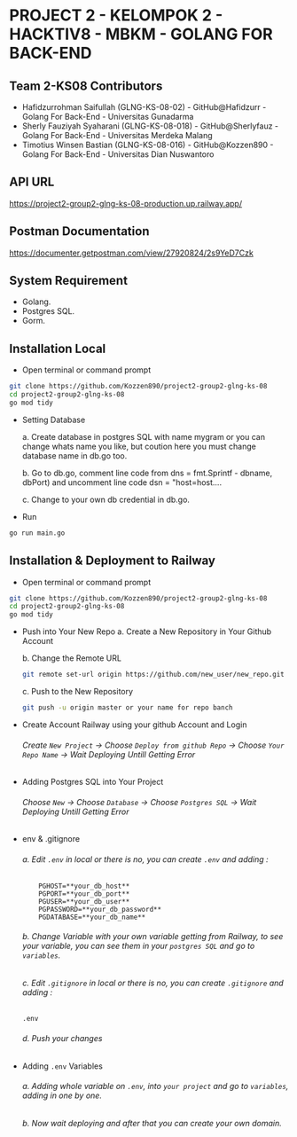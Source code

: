 # PROJECT 2 - KELOMPOK 2 - HACKTIV8 - MBKM - GOLANG FOR BACK-END




## Team 2-KS08 Contributors

- Hafidzurrohman Saifullah (GLNG-KS-08-02) - GitHub@Hafidzurr - Golang For Back-End - Universitas Gunadarma
- Sherly Fauziyah Syaharani (GLNG-KS-08-018) - GitHub@Sherlyfauz - Golang For Back-End - Universitas Merdeka Malang
- Timotius Winsen Bastian (GLNG-KS-08-016) - GitHub@Kozzen890 - Golang For Back-End - Universitas Dian Nuswantoro


## API URL 

https://project2-group2-glng-ks-08-production.up.railway.app/

## Postman Documentation
https://documenter.getpostman.com/view/27920824/2s9YeD7Czk

## System Requirement
- Golang.
- Postgres SQL.
- Gorm.
## Installation Local

-  Open terminal or command prompt

```bash
git clone https://github.com/Kozzen890/project2-group2-glng-ks-08
cd project2-group2-glng-ks-08
go mod tidy
```

- Setting Database

    a. Create database in postgres SQL with name mygram or you can change whats name you like, but coution here you must change database name in db.go too.

    b. Go to db.go, comment line code from dns = fmt.Sprintf - dbname, dbPort) and uncomment line code dsn = "host=host....

    c. Change to your own db credential in db.go.



- Run
```bash
go run main.go
```

## Installation & Deployment to Railway

-  Open terminal or command prompt
```bash
git clone https://github.com/Kozzen890/project2-group2-glng-ks-08
cd project2-group2-glng-ks-08
go mod tidy
```

-  Push into Your New Repo
    a. Create a New Repository in Your Github Account

    b. Change the Remote URL
    ```bash
    git remote set-url origin https://github.com/new_user/new_repo.git
    ```

    c. Push to the New Repository
    ```bash
    git push -u origin master or your name for repo banch
    ```

- Create Account Railway using your github Account and Login

    ###### Create `New Project` -> Choose `Deploy from github Repo` -> Choose `Your Repo Name` -> Wait Deploying Untill Getting Error

- Adding Postgres SQL into Your Project
    ###### Choose `New` -> Choose `Database` -> Choose `Postgres SQL` -> Wait Deploying Untill Getting Error


- env & .gitignore
    ###### a. Edit `.env` in local or there is no, you can create `.env` and adding : 

    ```
        PGHOST=**your_db_host**
        PGPORT=**your_db_port**
        PGUSER=**your_db_user**
        PGPASSWORD=**your_db_password**
        PGDATABASE=**your_db_name**
    ```

    ######  b. Change Variable with your own variable getting from Railway, to see your variable, you can see them in your `postgres SQL` and go to `variables`.

    ######  c. Edit `.gitignore` in local or there is no, you can create `.gitignore` and adding :

    ```
    .env
    ```

    ###### d. Push your changes
    
-  Adding `.env` Variables
    ###### a. Adding whole variable on `.env`, into `your project` and go to `variables`, adding in one by one.
    ###### b. Now wait deploying and after that you can create your own domain.
